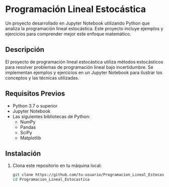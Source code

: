 # Programación Lineal Estocástica

Un proyecto desarrollado en Jupyter Notebook utilizando Python que analiza la programación lineal estocástica. Este proyecto incluye ejemplos y ejercicios para comprender mejor este enfoque matemático.

## Descripción

El proyecto de programación lineal estocástica utiliza métodos estocásticos para resolver problemas de programación lineal bajo incertidumbre. Se implementan ejemplos y ejercicios en un Jupyter Notebook para ilustrar los conceptos y las técnicas utilizadas.

## Requisitos Previos

- Python 3.7 o superior
- Jupyter Notebook
- Las siguientes bibliotecas de Python:
  - NumPy
  - Pandas
  - SciPy
  - Matplotlib

## Instalación

1. Clona este repositorio en tu máquina local:
   ```sh
   git clone https://github.com/tu-usuario/Programacion_Lineal_Estocastica.git
   cd Programacion_Lineal_Estocastica

